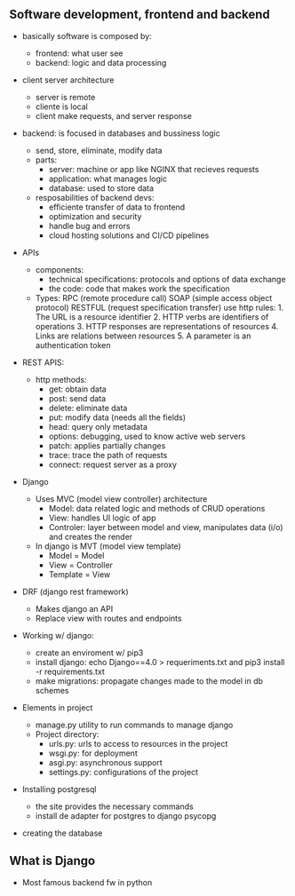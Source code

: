 ## Software development, frontend and backend
- basically software is composed by:
    - frontend: what user see
    - backend: logic and data processing
- client server architecture
    - server is remote
    - cliente is local 
    - client make requests, and server response
- backend: is focused in databases and bussiness logic
    - send, store, eliminate, modify data
    - parts:
        - server: machine or app like NGINX that recieves requests
        - application: what manages logic
        - database: used to store data
    - resposabilities of backend devs:
        - efficiente transfer of data to frontend
        - optimization and security
        - handle bug and errors
        - cloud hosting solutions and CI/CD pipelines
- APIs
    - components:
        - technical specifications: protocols and options of data exchange
        - the code: code that makes work the specification
    - Types:
        RPC (remote procedure call)
        SOAP (simple access object protocol)
        RESTFUL (request specification transfer) use http rules:
            1. The URL is a resource identifier
            2. HTTP verbs are identifiers of operations
            3. HTTP responses are representations of resources
            4. Links are relations between resources
            5. A parameter is an authentication token
- REST APIS:
    - http methods:
        - get: obtain data
        - post: send data
        - delete: eliminate data
        - put: modify data (needs all the fields)
        - head: query only metadata
        - options: debugging, used to know active web servers
        - patch: applies partially changes
        - trace: trace the path of requests
        - connect: request server as a proxy
- Django
    - Uses MVC (model view controller) architecture
        - Model: data related logic and methods of CRUD operations
        - View: handles UI logic of app
        - Controler: layer between model and view, manipulates data (i/o) and creates the render
    - In django is MVT (model view template)
        - Model = Model
        - View = Controller
        - Template = View
- DRF (django rest framework)
    - Makes django an API
    - Replace view with routes and endpoints

- Working w/ django:
    - create an enviroment w/ pip3
    - install django: echo Django==4.0 > requeriments.txt and pip3 install -r requirements.txt
    - make migrations: propagate changes made to the model in db schemes
- Elements in project   
    - manage.py utility to run commands to manage django
    - Project directory:
        - urls.py: urls to access to resources in the project
        - wsgi.py: for deployment
        - asgi.py: asynchronous support
        - settings.py: configurations of the project
- Installing postgresql
    - the site provides the necessary commands
    - install de adapter for postgres to django psycopg
- creating the database

## What is Django
- Most famous backend fw in python
